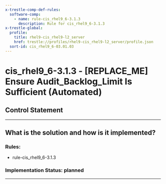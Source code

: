 ```yaml
---
x-trestle-comp-def-rules:
  software-comp:
    - name: rule-cis_rhel9_6-3.1.3
      description: Rule for cis_rhel9_6-3.1.3
x-trestle-global:
  profile:
    title: rhel9-cis_rhel9-l2_server
    href: trestle://profiles/rhel9-cis_rhel9-l2_server/profile.json
  sort-id: cis_rhel9_6-03.01.03
---
```


# cis_rhel9_6-3.1.3 - \[REPLACE_ME\] Ensure Audit_Backlog_Limit Is Sufficient (Automated)

## Control Statement

______________________________________________________________________

## What is the solution and how is it implemented?

<!-- For implementation status enter one of: implemented, partial, planned, alternative, not-applicable -->

<!-- Note that the list of rules under ### Rules: is read-only and changes will not be captured after assembly to JSON -->

<!-- Add control implementation description here for control: cis_rhel9_6-3.1.3 -->

### Rules:

  - rule-cis_rhel9_6-3.1.3

### Implementation Status: planned

______________________________________________________________________
